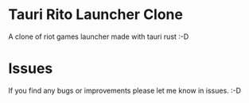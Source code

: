 # Tauri Rito Launcher Clone
A clone of riot games launcher made with tauri rust :-D 

# Issues
If you find any bugs or improvements please let me know in issues. :-D 

